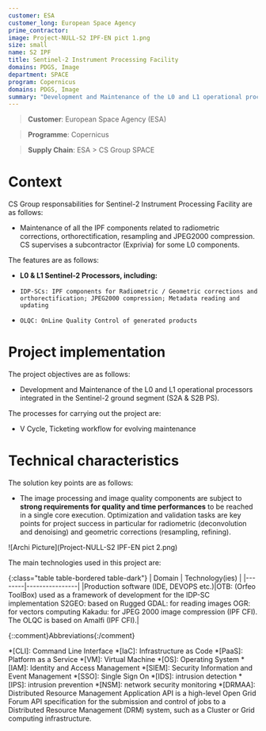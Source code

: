 ```yaml
---
customer: ESA
customer_long: European Space Agency
prime_contractor: 
image: Project-NULL-S2 IPF-EN pict 1.png
size: small
name: S2 IPF
title: Sentinel-2 Instrument Processing Facility
domains: PDGS, Image
department: SPACE
program: Copernicus
domains: PDGS, Image
summary: "Development and Maintenance of the L0 and L1 operational processors integrated in the Sentinel-2 ground segment (S2A & S2B PS)."
---
```


> __Customer__\: European Space Agency (ESA)

> __Programme__\: Copernicus

> __Supply Chain__\: ESA >  CS Group SPACE


# Context


CS Group responsabilities for Sentinel-2 Instrument Processing Facility are as follows:
* Maintenance of all the IPF components related to radiometric corrections, orthorectification, resampling and JPEG2000 compression. CS supervises a subcontractor (Exprivia) for some L0 components.



The features are as follows:
* **L0 & L1 Sentinel-2 Processors, including:**
*     IDP-SCs: IPF components for Radiometric / Geometric corrections and orthorectification; JPEG2000 compression; Metadata reading and updating
*     OLQC: OnLine Quality Control of generated products

# Project implementation

The project objectives are as follows:
* Development and Maintenance of the L0 and L1 operational processors integrated in the Sentinel-2 ground segment (S2A & S2B PS).

The processes for carrying out the project are:
* V Cycle, Ticketing workflow for evolving maintenance

# Technical characteristics

The solution key points are as follows:
* The image processing and image quality components are subject to **strong requirements for quality and time performances** to be reached in a single core execution. Optimization and validation tasks are key points for project success in particular for radiometric (deconvolution and denoising) and geometric corrections (resampling, refining).

![Archi Picture](Project-NULL-S2 IPF-EN pict 2.png)

The main technologies used in this project are:

{:class="table table-bordered table-dark"}
| Domain | Technology(ies) |
|--------|----------------|
|Production software (IDE, DEVOPS etc.)|OTB: (Orfeo ToolBox) used as a framework of development for the IDP-SC implementation
S2GEO: based on Rugged
GDAL: for reading images
OGR: for vectors computing
Kakadu: for JPEG 2000 image compression (IPF CFI).
The OLQC is based on Amalfi (IPF CFI).|



{::comment}Abbreviations{:/comment}

*[CLI]: Command Line Interface
*[IaC]: Infrastructure as Code
*[PaaS]: Platform as a Service
*[VM]: Virtual Machine
*[OS]: Operating System
*[IAM]: Identity and Access Management
*[SIEM]: Security Information and Event Management
*[SSO]: Single Sign On
*[IDS]: intrusion detection
*[IPS]: intrusion prevention
*[NSM]: network security monitoring
*[DRMAA]: Distributed Resource Management Application API is a high-level Open Grid Forum API specification for the submission and control of jobs to a Distributed Resource Management (DRM) system, such as a Cluster or Grid computing infrastructure.
